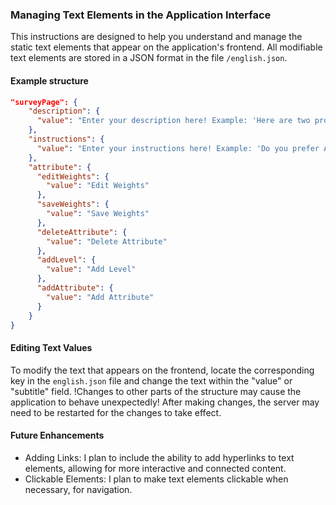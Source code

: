 ### Managing Text Elements in the Application Interface

This instructions are designed to help you understand and manage the static text elements that appear on the application's frontend. All modifiable text elements are stored in a JSON format in the file `/english.json`.

#### Example structure

```json
"surveyPage": {
    "description": {
      "value": "Enter your description here! Example: 'Here are two profiles A and B.'"
    },
    "instructions": {
      "value": "Enter your instructions here! Example: 'Do you prefer A or B?'"
    },
    "attribute": {
      "editWeights": {
        "value": "Edit Weights"
      },
      "saveWeights": {
        "value": "Save Weights"
      },
      "deleteAttribute": {
        "value": "Delete Attribute"
      },
      "addLevel": {
        "value": "Add Level"
      },
      "addAttribute": {
        "value": "Add Attribute"
      }
    }
}
```

#### Editing Text Values

To modify the text that appears on the frontend, locate the corresponding key in the `english.json` file and change the text within the "value" or "subtitle" field. !Changes to other parts of the structure may cause the application to behave unexpectedly! After making changes, the server may need to be restarted for the changes to take effect.

#### Future Enhancements

- Adding Links: I plan to include the ability to add hyperlinks to text elements, allowing for more interactive and connected content.
- Clickable Elements: I plan to make text elements clickable when necessary, for navigation.
